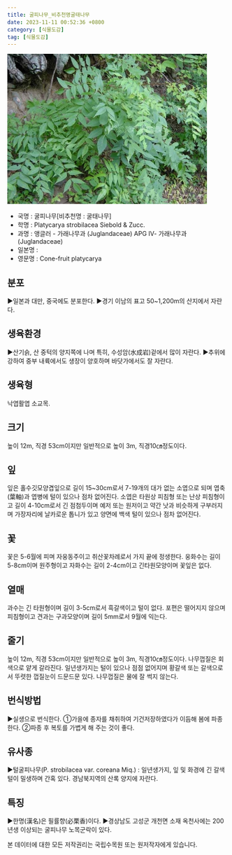 ```yaml
---
title: 굴피나무_비추천명굴태나무
date: 2023-11-11 00:52:36 +0800
category: [식물도감]
tag: [식물도감]
---
```




![굴피나무[비추천명 : 굴태나무]](/assets/img/fileUpload/plants/basic/Juglandaceae/Platycarya/8931/1_th2.JPG)
- 국명 : 굴피나무[비추천명 : 굴태나무]
- 학명 : Platycarya strobilacea Siebold & Zucc.
- 과명 : 앵글러 - 가래나무과 (Juglandaceae) APG Ⅳ- 가래나무과 (Juglandaceae)
- 일본명 : 
- 영문명 : Cone-fruit platycarya


## 분포
▶일본과 대만, 중국에도 분포한다.
▶경기 이남의 표고 50~1,200m의 산지에서 자란다.
## 생육환경
▶산기슭, 산 중턱의 양지쪽에 나며 특히, 수성암(水成岩)겉에서 많이 자란다. ▶추위에 강하여 중부 내륙에서도 생장이 양호하며 바닷가에서도 잘 자란다.
## 생육형
낙엽활엽 소교목.
## 크기
높이 12m, 직경 53cm이지만 일반적으로 높이 3m, 직경10㎝정도이다.
## 잎
잎은 홀수깃모양겹잎으로 길이 15~30cm로서 7-19개의 대가 없는 소엽으로 되며 엽축(葉軸)과 엽병에 털이 있으나 점차 없어진다. 소엽은 타원상 피침형 또는 난상 피침형이고 길이 4-10cm로서 긴 점첨두이며 예저 또는 원저이고 약간 낫과 비슷하게 구부러지며 가장자리에 날카로운 톱니가 있고 양면에 백색 털이 있으나 점차 없어진다.
## 꽃
꽃은 5-6월에 피며 자웅동주이고 취산꽃차례로서 가지 끝에 정생한다. 웅화수는 길이 5-8cm이며 원주형이고 자화수는 길이 2-4cm이고 긴타원모양이며 꽃잎은 없다.
## 열매
과수는 긴 타원형이며 길이 3-5cm로서 흑갈색이고 털이 없다. 포편은 떨어지지 않으며 피침형이고 견과는 구과모양이며 길이 5mm로서 9월에 익는다.
## 줄기
높이 12m, 직경 53cm이지만 일반적으로 높이 3m, 직경10㎝정도이다. 나무껍질은 회색으로 얕게 갈라진다. 일년생가지는 털이 있으나 점점 없어지며 황갈색 또는 갈색으로서 뚜렷한 껍질눈이 드문드문 있다. 나무껍질은 물에 잘 썩지 않는다. 
## 번식방법
▶실생으로 번식한다. 
①가을에 종자를 채취하여 기건저장하였다가 이듬해 봄에 파종한다.
②파종 후 복토를 가볍게 해 주는 것이 좋다.
## 유사종
▶털굴피나무(P. strobilacea var. coreana Miq.) : 일년생가지, 잎 및 화경에 긴 갈색 털이 밀생하며 간혹 있다. 경남북지역의 산록 양지에 자란다.
## 특징
▶한명(漢名)은 필률향(必栗香)이다.
▶경상남도 고성군 개천면 소재 옥천사에는 200년생 이상되는 굴피나무 노목군락이 있다.






본 데이터에 대한 모든 저작권리는 국립수목원 또는 원저작자에게 있습니다.
